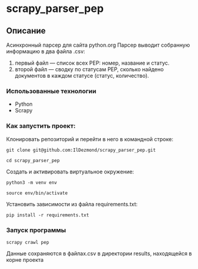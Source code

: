 # scrapy_parser_pep

## Описание
Асинхронный парсер для сайта python.org
Парсер выводит собранную информацию в два файла .csv:
1. первый файл — список всех PEP: номер, название и статус.
2. второй файл — сводку по статусам PEP, сколько найдено документов в каждом статусе (статус, количество).

### Использованные технологии
- Python
- Scrapy

### Как запустить проект:

Клонировать репозиторий и перейти в него в командной строке:

```
git clone git@github.com:IlDezmond/scrapy_parser_pep.git
```

```
cd scrapy_parser_pep
```

Создать и активировать виртуальное окружение:

```
python3 -m venv env
```

```
source env/bin/activate
```

Установить зависимости из файла requirements.txt:

```
pip install -r requirements.txt
```
### Запуск программы
```
scrapy crawl pep
```
Данные сохраняются в файлах.csv в директории results, находящейся в корне проекта

